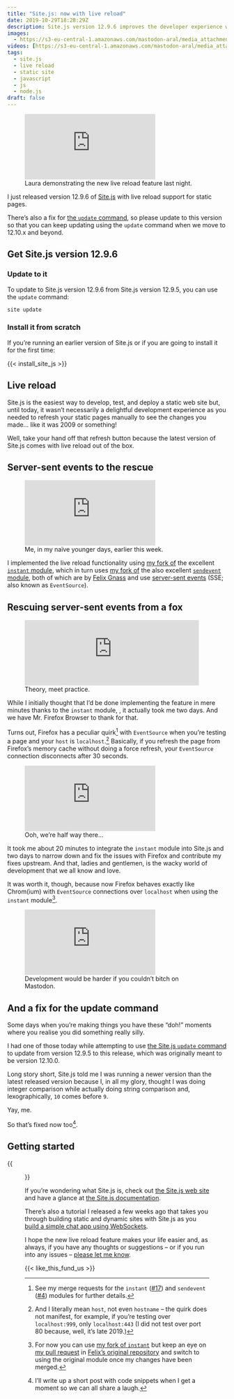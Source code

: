 ```yaml
---
title: "Site.js: now with live reload"
date: 2019-10-29T18:28:29Z
description: Site.js version 12.9.6 improves the developer experience with live reload support for static pages.
images:
  - https://s3-eu-central-1.amazonaws.com/mastodon-aral/media_attachments/files/001/571/843/small/c3133f4167225919.png
videos: [https://s3-eu-central-1.amazonaws.com/mastodon-aral/media_attachments/files/001/571/843/original/c3133f4167225919.mp4]
tags:
  - site.js
  - live reload
  - static site
  - javascript
  - js
  - node.js
draft: false
---
```


<figure>
<iframe src="https://mastodon.ar.al/@aral/103042273071351377/embed" class="mastodon-embed" style="max-width: 100%; border: 0" allowfullscreen="allowfullscreen"></iframe><script src="https://mastodon.ar.al/embed.js" async="async"></script>
<figcaption>Laura demonstrating the new live reload feature last night.</figcaption>
</figure>

I just released version 12.9.6 of [Site.js](https://sitejs.org) with live reload support for static pages.

There’s also a fix for [the `update` command](https://source.ind.ie/site.js/app/blob/master/README.md#update-as-of-v1295-properly-functioning-as-of-v1296), so please update to this version so that you can keep updating using the `update` command when we move to 12.10.x and beyond.

## Get Site.js version 12.9.6

### Update to it

To update to Site.js version 12.9.6 from Site.js version 12.9.5, you can use the `update` command:

```sh
site update
```

### Install it from scratch

If you’re running an earlier version of Site.js or if you are going to install it for the first time:

{{< install_site_js >}}

## Live reload

Site.js is the easiest way to develop, test, and deploy a static web site but, until today, it wasn’t necessarily a delightful development experience as you needed to refresh your static pages manually to see the changes you made… like it was 2009 or something!

Well, take your hand off that refresh button because the latest version of Site.js comes with live reload out of the box.

## Server-sent events to the rescue

<figure>
  <iframe src="https://mastodon.ar.al/@aral/103022202114228926/embed" class="mastodon-embed" style="max-width: 100%; border: 0" allowfullscreen="allowfullscreen"></iframe><script src="https://mastodon.ar.al/embed.js" async="async"></script>
<figcaption>Me, in my naïve younger days, earlier this week.</figcaption>
</figure>

I implemented the live reload functionality using [my fork of](https://github.com/aral/instant) the excellent [`instant` module](https://github.com/fgnass/instant), which in turn uses [my fork of](https://github.com/aral/sendevent) the also excellent [`sendevent` module](https://github.com/fgnass/sendevnet), both of which are by [Felix Gnass](https://github.com/fgnass) and use [server-sent events](https://en.wikipedia.org/wiki/Server-sent_events) (SSE; also known as `EventSource`).

## Rescuing server-sent events from a fox

<figure>
  <iframe src="https://mastodon.ar.al/@aral/103023932351097430/embed" class="mastodon-embed" style="max-width: 100%; border: 0" width="400" allowfullscreen="allowfullscreen"></iframe><script src="https://mastodon.ar.al/embed.js" async="async"></script>
  <figcaption>Theory, meet practice.</figcaption>
</figure>

While I initially thought that I’d be done implementing the feature in mere minutes thanks to the `instant` module, , it actually took me two days. And we have Mr. Firefox Browser to thank for that.

Turns out, Firefox has a peculiar quirk[^1] with `EventSource` when you’re testing a page and your `host` is `localhost`.[^2] Basically, if you refresh the page from Firefox’s memory cache without doing a force refresh, your `EventSource` connection disconnects after 30 seconds.

<figure>
  <iframe src="https://mastodon.ar.al/@aral/103025061028864594/embed" class="mastodon-embed" style="max-width: 100%; border: 0" allowfullscreen="allowfullscreen"></iframe><script src="https://mastodon.ar.al/embed.js" async="async"></script>
  <figcaption>Ooh, we’re half way there…</figcaption>
</figure>

It took me about 20 minutes to integrate the `instant` module into Site.js and two days to narrow down and fix the issues with Firefox and contribute my fixes upstream. And that, ladies and gentlemen, is the wacky world of development that we all know and love.

It was worth it, though, because now Firefox behaves exactly like Chrom(ium) with `EventSource` connections over `localhost` when using the `instant` module[^3].

<figure>
  <iframe src="https://mastodon.ar.al/@aral/103029600133835839/embed" class="mastodon-embed" style="max-width: 100%; border: 0" allowfullscreen="allowfullscreen"></iframe><script src="https://mastodon.ar.al/embed.js" async="async"></script>
  <figcaption>Development would be harder if you couldn’t bitch on Mastodon.</figcaption>
</figure>

## And a fix for the update command

Some days when you’re making things you have these “doh!” moments where you realise you did something really silly.

I had one of those today while attempting to use [the Site.js `update` command](https://source.ind.ie/site.js/app/blob/master/README.md#update-as-of-v1295-properly-functioning-as-of-v1296) to update from version 12.9.5 to this release, which was originally meant to be version 12.10.0.

Long story short, Site.js told me I was running a newer version than the latest released version because I, in all my glory, thought I was doing integer comparison while actually doing string comparison and, lexographically, `10` comes before `9`.

Yay, me.

So that’s fixed now too[^4].

## Getting started

{{<figure src="../../18/site.js-and-pi/site-js-chat-on-raspberry-pi-1.jpeg" alt="Screenshot of the Site.js basic chat example running on a Raspberry Pi 4B." caption="I followed a tutorial and all I got was this lousy chat app…">}}

If you’re wondering what Site.js is, check out [the Site.js web site](https//sitejs.org) and have a glance at [the Site.js documentation](https://source.ind.ie/site.js/app/blob/master/README.md).

There’s also a tutorial I released a few weeks ago that takes you through building static and dynamic sites with Site.js as you [build a simple chat app using WebSockets](https://ar.al/2019/10/11/build-a-simple-chat-app-with-site.js/).

I hope the new live reload feature makes your life easier and, as always, if you have any thoughts or suggestions – or if you run into any issues – [please let me know](https://mastodon.ar.al/@aral).

{{< like_this_fund_us >}}

[^1]: See my merge requests for the `instant` ([#17](https://github.com/fgnass/instant/pull/17)) and `sendevent` ([#4](https://github.com/fgnass/sendevent/pull/4)) modules for further details.
[^2]: And I literally mean `host`, not even `hostname` – the quirk does not manifest, for example, if you’re testing over `localhost:999`, only `localhost:443` (I did not test over port 80 because, well, it’s late 2019.)
[^3]: For now you can use [my fork of `instant`](https://github.com/aral/instant) but keep an eye on [my pull request](https://github.com/fgnass/instant/pull/17) in [Felix’s original repository](https://github.com/fgnass/instant) and switch to using the original module once my changes have been merged.
[^4]: I’ll write up a short post with code snippets when I get a moment so we can all share a laugh.
